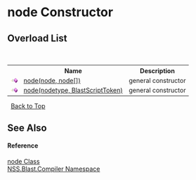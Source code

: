 # node Constructor 
 


## Overload List
&nbsp;<table><tr><th></th><th>Name</th><th>Description</th></tr><tr><td>![Public method](media/pubmethod.gif "Public method")</td><td><a href="80b2fdad-af28-1cae-8b86-f92685a19c19">node(node, node[])</a></td><td>
general constructor</td></tr><tr><td>![Public method](media/pubmethod.gif "Public method")</td><td><a href="57c7b09a-1f24-a812-63ce-ac5c97bef7f7">node(nodetype, BlastScriptToken)</a></td><td>
general constructor</td></tr></table>&nbsp;
<a href="#node-constructor">Back to Top</a>

## See Also


#### Reference
<a href="7dc9b7e9-64ad-f224-ae1a-4e6639739f56">node Class</a><br /><a href="26a25caa-f50b-92ad-f15c-dbb9db1493ae">NSS.Blast.Compiler Namespace</a><br />